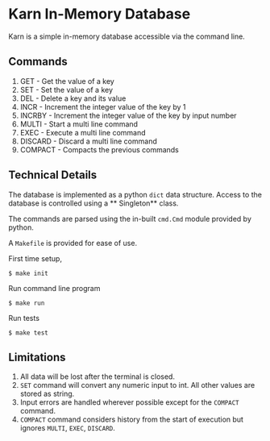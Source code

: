 # Karn In-Memory Database

Karn is a simple in-memory database accessible via the command line.

## Commands

1. GET - Get the value of a key
2. SET - Set the value of a key
3. DEL - Delete a key and its value
4. INCR - Increment the integer value of the key by 1
5. INCRBY - Increment the integer value of the key by input number
6. MULTI - Start a multi line command
7. EXEC - Execute a multi line command
8. DISCARD - Discard a multi line command
9. COMPACT - Compacts the previous commands

## Technical Details

The database is implemented as a python `dict` data structure. Access to the database is controlled using a **
Singleton** class.

The commands are parsed using the in-built `cmd.Cmd` module provided by python.

A `Makefile` is provided for ease of use.

First time setup,  
```shell
$ make init
```

Run command line program  
```shell
$ make run
```

Run tests  
```shell
$ make test
```

## Limitations
1. All data will be lost after the terminal is closed.
2. `SET` command will convert any numeric input to int. All other values are stored as string.
3. Input errors are handled wherever possible except for the `COMPACT` command.
4. `COMPACT` command considers history from the start of execution but ignores `MULTI`, `EXEC`, `DISCARD`.